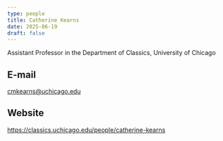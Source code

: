 ```yaml
---
type: people
title: Catherine Kearns
date: 2025-06-19
draft: false
---
```


<!-- position title, institution -->
Assistant Professor in the Department of Classics, University of Chicago

## E-mail
cmkearns@uchicago.edu

## Website
https://classics.uchicago.edu/people/catherine-kearns

<!--
{{< id vocab="ORCID" id="" >}}
-->

<!-- Description -->
